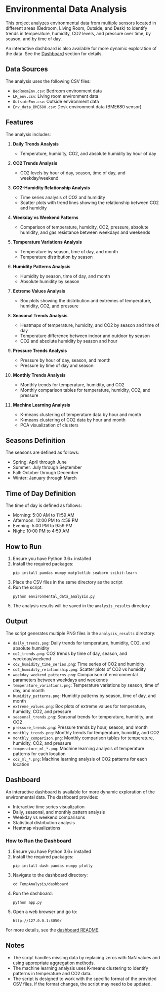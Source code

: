 # Environmental Data Analysis

This project analyzes environmental data from multiple sensors located in different areas (Bedroom, Living Room, Outside, and Desk) to identify trends in temperature, humidity, CO2 levels, and pressure over time, by season, and by time of day.

An interactive dashboard is also available for more dynamic exploration of the data. See the [Dashboard](#dashboard) section for details.

## Data Sources

The analysis uses the following CSV files:
- `BedRoomEnv.csv`: Bedroom environment data
- `LR_env.csv`: Living room environment data
- `OutsideEnv.csv`: Outside environment data
- `Env_data_BME680.csv`: Desk environment data (BME680 sensor)

## Features

The analysis includes:

1. **Daily Trends Analysis**
   - Temperature, humidity, CO2, and absolute humidity by hour of day

2. **CO2 Trends Analysis**
   - CO2 levels by hour of day, season, time of day, and weekday/weekend

3. **CO2-Humidity Relationship Analysis**
   - Time series analysis of CO2 and humidity
   - Scatter plots with trend lines showing the relationship between CO2 and humidity

4. **Weekday vs Weekend Patterns**
   - Comparison of temperature, humidity, CO2, pressure, absolute humidity, and gas resistance between weekdays and weekends

5. **Temperature Variations Analysis**
   - Temperature by season, time of day, and month
   - Temperature distribution by season

6. **Humidity Patterns Analysis**
   - Humidity by season, time of day, and month
   - Absolute humidity by season

7. **Extreme Values Analysis**
   - Box plots showing the distribution and extremes of temperature, humidity, CO2, and pressure

8. **Seasonal Trends Analysis**
   - Heatmaps of temperature, humidity, and CO2 by season and time of day
   - Temperature difference between indoor and outdoor by season
   - CO2 and absolute humidity by season and hour

9. **Pressure Trends Analysis**
   - Pressure by hour of day, season, and month
   - Pressure by time of day and season

10. **Monthly Trends Analysis**
    - Monthly trends for temperature, humidity, and CO2
    - Monthly comparison tables for temperature, humidity, CO2, and pressure

11. **Machine Learning Analysis**
    - K-means clustering of temperature data by hour and month
    - K-means clustering of CO2 data by hour and month
    - PCA visualization of clusters

## Seasons Definition

The seasons are defined as follows:
- Spring: April through June
- Summer: July through September
- Fall: October through December
- Winter: January through March

## Time of Day Definition

The time of day is defined as follows:
- Morning: 5:00 AM to 11:59 AM
- Afternoon: 12:00 PM to 4:59 PM
- Evening: 5:00 PM to 9:59 PM
- Night: 10:00 PM to 4:59 AM

## How to Run

1. Ensure you have Python 3.6+ installed
2. Install the required packages:
   ```
   pip install pandas numpy matplotlib seaborn scikit-learn
   ```
3. Place the CSV files in the same directory as the script
4. Run the script:
   ```
   python environmental_data_analysis.py
   ```
5. The analysis results will be saved in the `analysis_results` directory

## Output

The script generates multiple PNG files in the `analysis_results` directory:
- `daily_trends.png`: Daily trends for temperature, humidity, CO2, and absolute humidity
- `co2_trends.png`: CO2 trends by time of day, season, and weekday/weekend
- `co2_humidity_time_series.png`: Time series of CO2 and humidity
- `co2_humidity_relationship.png`: Scatter plots of CO2 vs humidity
- `weekday_weekend_patterns.png`: Comparison of environmental parameters between weekdays and weekends
- `temperature_variations.png`: Temperature variations by season, time of day, and month
- `humidity_patterns.png`: Humidity patterns by season, time of day, and month
- `extreme_values.png`: Box plots of extreme values for temperature, humidity, CO2, and pressure
- `seasonal_trends.png`: Seasonal trends for temperature, humidity, and CO2
- `pressure_trends.png`: Pressure trends by hour, season, and month
- `monthly_trends.png`: Monthly trends for temperature, humidity, and CO2
- `monthly_comparison.png`: Monthly comparison tables for temperature, humidity, CO2, and pressure
- `temperature_ml_*.png`: Machine learning analysis of temperature patterns for each location
- `co2_ml_*.png`: Machine learning analysis of CO2 patterns for each location

## Dashboard

An interactive dashboard is available for more dynamic exploration of the environmental data. The dashboard provides:

- Interactive time series visualization
- Daily, seasonal, and monthly pattern analysis
- Weekday vs weekend comparisons
- Statistical distribution analysis
- Heatmap visualizations

### How to Run the Dashboard

1. Ensure you have Python 3.6+ installed
2. Install the required packages:
   ```
   pip install dash pandas numpy plotly
   ```
3. Navigate to the dashboard directory:
   ```
   cd TempAnalysis/dashboard
   ```
4. Run the dashboard:
   ```
   python app.py
   ```
5. Open a web browser and go to:
   ```
   http://127.0.0.1:8050/
   ```

For more details, see the [dashboard README](dashboard/README.md).

## Notes

- The script handles missing data by replacing zeros with NaN values and using appropriate aggregation methods.
- The machine learning analysis uses K-means clustering to identify patterns in temperature and CO2 data.
- The script is designed to work with the specific format of the provided CSV files. If the format changes, the script may need to be updated.
